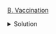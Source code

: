 [B. Vaccination](https://codeforces.com/contest/1804/problem/B)

<details><summary>Solution</summary>

![](../../../assets/1804B.png)

</details>
